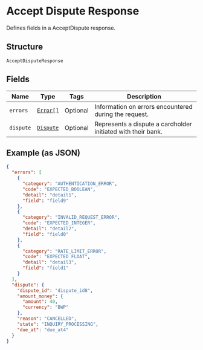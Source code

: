 
# Accept Dispute Response

Defines fields in a AcceptDispute response.

## Structure

`AcceptDisputeResponse`

## Fields

| Name | Type | Tags | Description |
|  --- | --- | --- | --- |
| `errors` | [`Error[]`](/doc/models/error.md) | Optional | Information on errors encountered during the request. |
| `dispute` | [`Dispute`](/doc/models/dispute.md) | Optional | Represents a dispute a cardholder initiated with their bank. |

## Example (as JSON)

```json
{
  "errors": [
    {
      "category": "AUTHENTICATION_ERROR",
      "code": "EXPECTED_BOOLEAN",
      "detail": "detail1",
      "field": "field9"
    },
    {
      "category": "INVALID_REQUEST_ERROR",
      "code": "EXPECTED_INTEGER",
      "detail": "detail2",
      "field": "field0"
    },
    {
      "category": "RATE_LIMIT_ERROR",
      "code": "EXPECTED_FLOAT",
      "detail": "detail3",
      "field": "field1"
    }
  ],
  "dispute": {
    "dispute_id": "dispute_id8",
    "amount_money": {
      "amount": 40,
      "currency": "BWP"
    },
    "reason": "CANCELLED",
    "state": "INQUIRY_PROCESSING",
    "due_at": "due_at4"
  }
}
```

